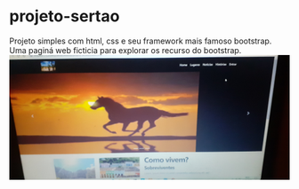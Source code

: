 # projeto-sertao
Projeto simples com html, css e seu framework mais famoso bootstrap.
Uma paginá web ficticia para explorar os recurso do bootstrap.
<img src="img.jpg">
